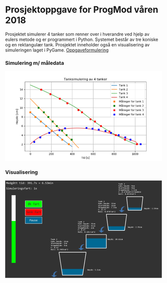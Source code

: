 # Prosjektoppgave for ProgMod våren 2018
Prosjektet simulerer 4 tanker som renner over i hverandre ved hjelp av eulers metode og er programmert i Python. Systemet består av tre koniske og en rektangulær tank. Prosjektet inneholder også en visualisering av simuleringen laget i PyGame.
[Oppgaveformulering](https://github.com/fagstoff/ProgMod/blob/master/Prosjektoppgaver/Gode_tanker.md)

### Simulering m/ måledata
![Simulation](simulation.png)

### Visualisering
![Animation](animation.PNG)
